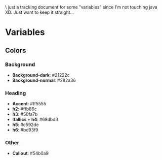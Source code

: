 \\ just a tracking document for some "variables" since I'm not touching java XD. Just want to keep it straight...

# Variables

## Colors
### Background
- **Background-dark**: #21222c
- **Background-normal**: #282a36

### Heading
- **Accent**: #ff5555
- **h2**: #ffb86c
- **h3**: #50fa7b
- **Itallics + h4**: #68dbd3
- **h5**: #c592de
- **h6**: #bd93f9

### Other
- **Callout**: #54b0a9